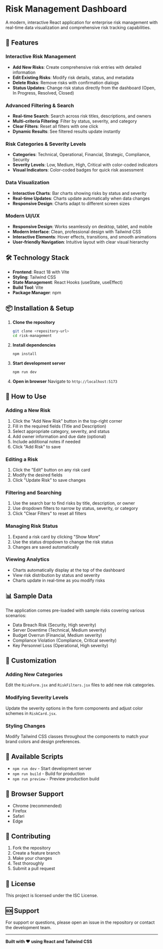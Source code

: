 # Risk Management Dashboard

A modern, interactive React application for enterprise risk management with real-time data visualization and comprehensive risk tracking capabilities.

## 🚀 Features

### Interactive Risk Management
- **Add New Risks**: Create comprehensive risk entries with detailed information
- **Edit Existing Risks**: Modify risk details, status, and metadata
- **Delete Risks**: Remove risks with confirmation dialogs
- **Status Updates**: Change risk status directly from the dashboard (Open, In Progress, Resolved, Closed)

### Advanced Filtering & Search
- **Real-time Search**: Search across risk titles, descriptions, and owners
- **Multi-criteria Filtering**: Filter by status, severity, and category
- **Clear Filters**: Reset all filters with one click
- **Dynamic Results**: See filtered results update instantly

### Risk Categories & Severity Levels
- **Categories**: Technical, Operational, Financial, Strategic, Compliance, Security
- **Severity Levels**: Low, Medium, High, Critical with color-coded indicators
- **Visual Indicators**: Color-coded badges for quick risk assessment

### Data Visualization
- **Interactive Charts**: Bar charts showing risks by status and severity
- **Real-time Updates**: Charts update automatically when data changes
- **Responsive Design**: Charts adapt to different screen sizes

### Modern UI/UX
- **Responsive Design**: Works seamlessly on desktop, tablet, and mobile
- **Modern Interface**: Clean, professional design with Tailwind CSS
- **Interactive Elements**: Hover effects, transitions, and smooth animations
- **User-friendly Navigation**: Intuitive layout with clear visual hierarchy

## 🛠️ Technology Stack

- **Frontend**: React 18 with Vite
- **Styling**: Tailwind CSS
- **State Management**: React Hooks (useState, useEffect)
- **Build Tool**: Vite
- **Package Manager**: npm

## 📦 Installation & Setup

1. **Clone the repository**
   ```bash
   git clone <repository-url>
   cd risk-management
   ```

2. **Install dependencies**
   ```bash
   npm install
   ```

3. **Start development server**
   ```bash
   npm run dev
   ```

4. **Open in browser**
   Navigate to `http://localhost:5173`

## 🎯 How to Use

### Adding a New Risk
1. Click the "Add New Risk" button in the top-right corner
2. Fill in the required fields (Title and Description)
3. Select appropriate category, severity, and status
4. Add owner information and due date (optional)
5. Include additional notes if needed
6. Click "Add Risk" to save

### Editing a Risk
1. Click the "Edit" button on any risk card
2. Modify the desired fields
3. Click "Update Risk" to save changes

### Filtering and Searching
1. Use the search bar to find risks by title, description, or owner
2. Use dropdown filters to narrow by status, severity, or category
3. Click "Clear Filters" to reset all filters

### Managing Risk Status
1. Expand a risk card by clicking "Show More"
2. Use the status dropdown to change the risk status
3. Changes are saved automatically

### Viewing Analytics
- Charts automatically display at the top of the dashboard
- View risk distribution by status and severity
- Charts update in real-time as you modify risks

## 📊 Sample Data

The application comes pre-loaded with sample risks covering various scenarios:
- Data Breach Risk (Security, High severity)
- Server Downtime (Technical, Medium severity)
- Budget Overrun (Financial, Medium severity)
- Compliance Violation (Compliance, Critical severity)
- Key Personnel Loss (Operational, High severity)

## 🎨 Customization

### Adding New Categories
Edit the `RiskForm.jsx` and `RiskFilters.jsx` files to add new risk categories.

### Modifying Severity Levels
Update the severity options in the form components and adjust color schemes in `RiskCard.jsx`.

### Styling Changes
Modify Tailwind CSS classes throughout the components to match your brand colors and design preferences.

## 🔧 Available Scripts

- `npm run dev` - Start development server
- `npm run build` - Build for production
- `npm run preview` - Preview production build

## 📱 Browser Support

- Chrome (recommended)
- Firefox
- Safari
- Edge

## 🤝 Contributing

1. Fork the repository
2. Create a feature branch
3. Make your changes
4. Test thoroughly
5. Submit a pull request

## 📄 License

This project is licensed under the ISC License.

## 🆘 Support

For support or questions, please open an issue in the repository or contact the development team.

---

**Built with ❤️ using React and Tailwind CSS** 